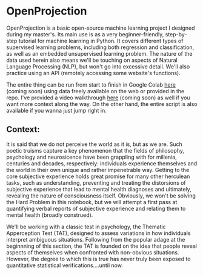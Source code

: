 # OpenProjection

OpenProjection is a basic open-source machine learning project I designed during my master's. Its main use is as a very beginner-friendly, step-by-step tutorial for machine learning in Python. It covers different types of supervised learning problems, including both regression and classification, as well as an embedded unsupervised learning problem. The nature of the data used herein also means we'll be touching on aspects of Natural Language Processing (NLP), but won't go into excessive detail. We'll also practice using an API (remotely accessing some website's functions).

The entire thing can be run from start to finish in Google Colab [here]() (coming soon) using data freely available on the web or provided in the repo. I've provided a video walkthrough [here]() (coming soon) as well if you want more context along the way. On the other hand, the entire script is also available if you wanna just jump right in. 

## **Context:** 
It is said that we do not perceive the world as it is, but as we are. Such poetic truisms capture a key phenomenon that the fields of philosophy, psychology and neurosicence have been grappling with for millenia, centuries and decades, respectively: individuals experience themselves and the world in their own unique and rather impenetrable way. Getting to the core subjective experience holds great promise for many other herculean tasks, such as understanding, preventing and treating the distorsions of subjective experience that lead to mental health diagnoses and ultimately, revealing the nature of consciousness itself. Obviously, we won't be solving the Hard Problem in this notebook, but we will attempt a first pass at quantifying verbal reports of subjective experience and relating them to mental health (broadly construed).

We'll be working with a classic test in psychology, the Thematic Apperception Test (TAT), designed to assess variations in how individuals interpret ambiguous situations. Following from the popular adage at the beginnning of this section, the TAT is founded on the idea that people reveal aspects of themselves when confronted with non-obvious situations. However, the degree to which this is true has never truly been exposed to quantitative statistical verifications....until now. 
